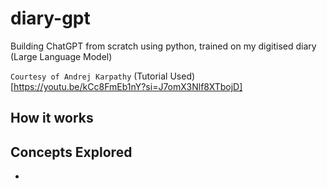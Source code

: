 # diary-gpt
Building ChatGPT from scratch using python, trained on my digitised diary (Large Language Model)

`Courtesy of Andrej Karpathy`
(Tutorial Used)[https://youtu.be/kCc8FmEb1nY?si=J7omX3Nlf8XTbojD]

## How it works

## Concepts Explored 
- 
